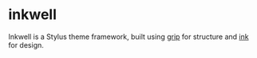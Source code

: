 inkwell
=========

Inkwell is a Stylus theme framework, built using [grip](https://github.com/rosshadden/grip) for structure and [ink](https://github.com/rosshadden/ink) for design.